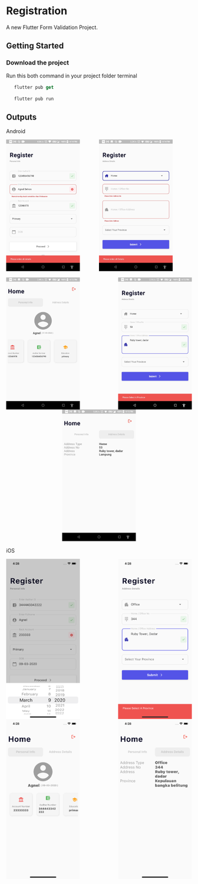 # Registration

A new Flutter Form Validation Project.

## Getting Started

### Download the project 

Run this both command in your project folder terminal
```dart
   flutter pub get 
```
```dart
   flutter pub run
```

## Outputs
Android

<img align="left" width=200 src="outputs/android/1.jpeg">
<p align="center"><img width=200 src="outputs/android/2.jpeg"></p>
<img align="right" width=200 src="outputs/android/3.jpeg">
<img align="left" width=200 src="outputs/android/4.jpeg">
<p align="center"><img width=200 src="outputs/android/5.jpeg"></p>

iOS

<img align="left" width=200 src="outputs/ios/1.png">
<img align="right" width=200 src="outputs/ios/2.png">
<img align="left" width=200 src="outputs/ios/3.png">
<img align="right" width=200 src="outputs/ios/4.png">